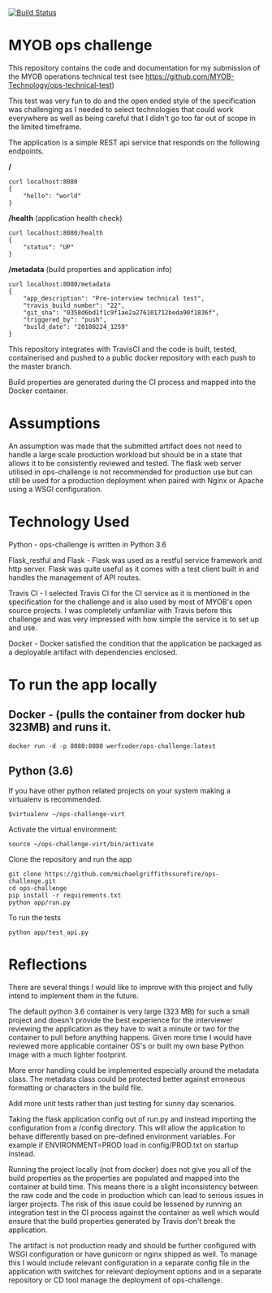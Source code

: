 [![Build Status](https://travis-ci.org/michaelgriffithssurefire/ops-challenge.svg?branch=master)](https://travis-ci.org/michaelgriffithssurefire/ops-challenge)

# MYOB ops challenge

This repository contains the code and documentation for my submission of the MYOB operations technical test (see https://github.com/MYOB-Technology/ops-technical-test)

This test was very fun to do and the open ended style of the specification was challenging as I needed to select technologies that could work everywhere as well as being careful that I didn't go too far out of scope in the limited timeframe.

The application is a simple REST api service that responds on the following endpoints.

**/**
```
curl localhost:8080
{
    "hello": "world"
}
```

**/health** (application health check)
```
curl localhost:8080/health
{
    "status": "UP"
}
```

**/metadata** (build properties and application info)
```
curl localhost:8080/metadata
{
    "app_description": "Pre-interview technical test",
    "travis_build_number": "22",
    "git_sha": "0358d6bd1f1c9f1ae2a276101712beda90f1836f",
    "triggered_by": "push",
    "build_date": "20180224_1259"
}
```
This repository integrates with TravisCI and the code is built, tested, containerised and pushed to a public docker repository with each push to the master branch.

Build properties are generated during the CI process and mapped into the Docker container.

# Assumptions

An assumption was made that the submitted artifact does not need to handle a large scale production workload but should be in a state that allows it to be consistently reviewed and tested.
The flask web server utilised in ops-challenge is not recommended for production use but can still be used for a production deployment when paired with Nginx or Apache using a WSGI configuration.

# Technology Used

Python - ops-challenge is written in Python 3.6

Flask_restful and Flask - Flask was used as a restful service framework and http server. Flask was quite useful as it comes with a test client built in and handles the management of API routes.

Travis CI - I selected Travis CI for the CI service as it is mentioned in the specification for the challenge and is also used by most of MYOB's open source projects. I was completely unfamiliar with Travis before this challenge and was very impressed with how simple the service is to set up and use.

Docker - Docker satisfied the condition that the application be packaged as a deployable artifact with dependencies enclosed.

# To run the app locally 


## Docker - (pulls the container from docker hub 323MB) and runs it.

```
docker run -d -p 8080:8080 werfcoder/ops-challenge:latest  
```

## Python (3.6)

If you have other python related projects on your system making a virtualenv is recommended.
```
$virtualenv ~/ops-challenge-virt
```

Activate the virtual environment:
```
source ~/ops-challenge-virt/bin/activate
```

Clone the repository and run the app
```
git clone https://github.com/michaelgriffithssurefire/ops-challenge.git
cd ops-challenge
pip install -r requirements.txt
python app/run.py
```

To run the tests

```
python app/test_api.py
```

# Reflections

There are several things I would like to improve with this project and fully intend to implement them in the future.

The default python 3.6 container is very large (323 MB) for such a small project and doesn't provide the best experience for the interviewer reviewing the application as they have to wait a minute or two for the container to pull before anything happens.
Given more time I would have reviewed more applicable container OS's or built my own base Python image with a much lighter footprint.

More error handling could be implemented especially around the metadata class. The metadata class could be protected better against erroneous formatting or characters in the build file.

Add more unit tests rather than just testing for sunny day scenarios.

Taking the flask application config out of run.py and instead importing the configuration from a /config directory.
This will allow the application to behave differently based on pre-defined environment variables.
For example if ENVIRONMENT=PROD load in config/PROD.txt on startup instead.

Running the project locally (not from docker) does not give you all of the build properties as the properties are populated and mapped into the container at build time.
This means there is a slight inconsistency between the raw code and the code in production which can lead to serious issues in larger projects.
The risk of this issue could be lessened by running an integration test in the CI process against the container as well which would ensure that the build properties generated by Travis don't break the application.

The artifact is not production ready and should be further configured with WSGI configuration or have gunicorn or nginx shipped as well. 
To manage this I would include relevant configuration in a separate config file in the application with switches for relevant deployment options and in a separate repository or CD tool manage the deployment of ops-challenge. 